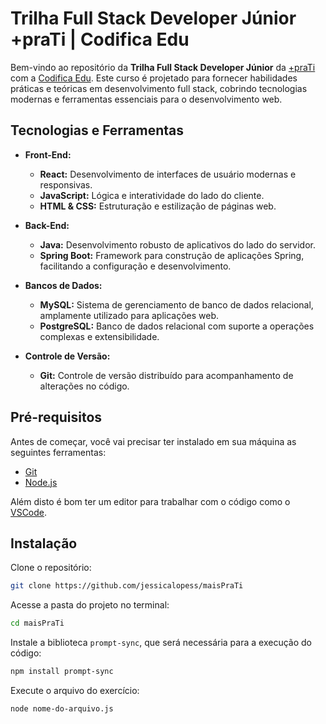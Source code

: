 # Trilha Full Stack Developer Júnior +praTi | Codifica Edu

Bem-vindo ao repositório da **Trilha Full Stack Developer Júnior** da [+praTi](www.maisprati.com.br/) com a [Codifica Edu](www.codificaedu.com.br). Este curso é projetado para fornecer habilidades práticas e teóricas em desenvolvimento full stack, cobrindo tecnologias modernas e ferramentas essenciais para o desenvolvimento web.

## Tecnologias e Ferramentas

- **Front-End:**
    - **React:** Desenvolvimento de interfaces de usuário modernas e responsivas.
    - **JavaScript:** Lógica e interatividade do lado do cliente.
    - **HTML & CSS:** Estruturação e estilização de páginas web.

- **Back-End:**
    - **Java:** Desenvolvimento robusto de aplicativos do lado do servidor.
    - **Spring Boot:** Framework para construção de aplicações Spring, facilitando a configuração e desenvolvimento.

- **Bancos de Dados:**
    - **MySQL:** Sistema de gerenciamento de banco de dados relacional, amplamente utilizado para aplicações web.
    - **PostgreSQL:** Banco de dados relacional com suporte a operações complexas e extensibilidade.

- **Controle de Versão:**
    - **Git:** Controle de versão distribuído para acompanhamento de alterações no código.

## Pré-requisitos

Antes de começar, você vai precisar ter instalado em sua máquina as seguintes ferramentas:
- [Git](https://git-scm.com)
- [Node.js](https://nodejs.org/pt/)

Além disto é bom ter um editor para trabalhar com o código como o [VSCode](https://code.visualstudio.com/).

## Instalação

Clone o repositório:
```bash
git clone https://github.com/jessicalopess/maisPraTi
```

Acesse a pasta do projeto no terminal:
```bash
cd maisPraTi
```

Instale a biblioteca `prompt-sync`, que será necessária para a execução do código:
```bash
npm install prompt-sync
```

Execute o arquivo do exercício:
```bash
node nome-do-arquivo.js
```